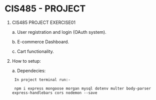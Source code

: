 # CIS485 - PROJECT

1. CIS485 PROJECT EXERCISE01

    a. User registration and login (OAuth system).

    b. E-commerce Dashboard.

    c. Cart functionality.

2. How to setup:

    a. Dependecies:

        In project terminal run:-

        npm i express mongoose morgan mysql dotenv multer body-parser express-handlebars cors nodemon --save